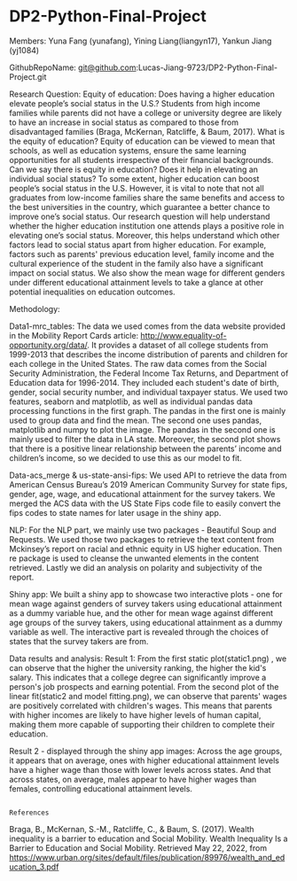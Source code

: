 # DP2-Python-Final-Project

Members: Yuna Fang (yunafang), Yining Liang(liangyn17), Yankun Jiang (yj1084)

GithubRepoName: git@github.com:Lucas-Jiang-9723/DP2-Python-Final-Project.git

Research Question:
Equity of education: Does having a higher education elevate people’s social status in the U.S.?
Students from high income families while parents did not have a college or university degree are likely to have an increase in social status as compared to those from disadvantaged families (Braga, McKernan, Ratcliffe, & Baum, 2017). What is the equity of education? Equity of education can be viewed to mean that schools, as well as education systems, ensure the same learning opportunities for all students irrespective of their financial backgrounds. Can we say there is equity in education? Does it help in elevating an individual social status? To some extent, higher education can boost people’s social status in the U.S. However, it is vital to note that not all graduates from low-income families share the same benefits and access to the best universities in the country, which guarantee a better chance to improve one’s social status. Our research question will help understand whether the higher education institution one attends plays a positive role in elevating one’s social status. Moreover, this helps understand which other factors lead to social status apart from higher education. For example, factors such as parents' previous education level, family income and the cultural experience of the student in the family also have a significant impact on social status. We also show the mean wage for different genders under different educational attainment levels to take a glance at other potential inequalities on education outcomes.

Methodology:

Data1-mrc_tables: 
The data we used comes from the data website provided in the Mobility Report Cards article: http://www.equality-of-opportunity.org/data/. It provides a dataset of all college students from 1999-2013 that describes the income distribution of parents and children for each college in the United States. The raw data comes from the Social Security Administration, the Federal Income Tax Returns, and Department of Education data for 1996-2014. They included each student's date of birth, gender, social security number, and individual taxpayer status. We used two features, seaborn and matplotlib, as well as individual pandas data processing functions in the first graph. The pandas in the first one is mainly used to group data and find the mean. The second one uses pandas, matplotlib and numpy to plot the image. The pandas in the second one is mainly used to filter the data in LA state. Moreover, the second plot shows that there is a positive linear relationship between the parents’ income and children’s income, so we decided to use this as our model to fit.

Data-acs_merge & us-state-ansi-fips:
We used API to retrieve the data from American Census Bureau’s 2019 American Community Survey for state fips, gender, age, wage, and educational attainment for the survey takers. We merged the ACS data with the US State Fips code file to easily convert the fips codes to state names for later usage in the shiny app.

NLP: 
For the NLP part, we mainly use two packages - Beautiful Soup and Requests. We used those two packages to retrieve the text content from Mckinsey’s report on racial and ethnic equity in US higher education. Then re package is used to cleanse the unwanted elements in the content retrieved. Lastly we did an analysis on polarity and subjectivity of the report.

Shiny app: 
We built a shiny app to showcase two interactive plots - one for mean wage against genders of survey takers using educational attainment as a dummy variable hue, and the other for mean wage against different age groups of the survey takers, using educational attainment as a dummy variable as well. The interactive part is revealed through the choices of states that the survey takers are from.


Data results and analysis:
Result 1: 
From the first static plot(static1.png) , we can observe that the higher the university ranking, the higher the kid's salary. This indicates that a college degree can significantly improve a person's job prospects and earning potential. From the second plot of the linear fit(static2 and model fitting.png), we can observe that parents' wages are positively correlated with children's wages. This means that parents with higher incomes are likely to have higher levels of human capital, making them more capable of supporting their children to complete their education. 

Result 2 - displayed through the shiny app images: 
Across the age groups, it appears that on average, ones with higher educational attainment levels have a higher wage than those with lower levels across states. And that across states, on average, males appear to have higher wages than females, controlling educational attainment levels.

                                                                     References
Braga, B., McKernan, S.-M., Ratcliffe, C., & Baum, S. (2017). Wealth inequality is a barrier      to education and Social Mobility. Wealth Inequality Is a Barrier to Education and Social Mobility. Retrieved May 22, 2022, from https://www.urban.org/sites/default/files/publication/89976/wealth_and_education_3.pdf
